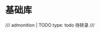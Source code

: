 <!--
SPDX-FileCopyrightText: 2021 Shuai Zhang

SPDX-License-Identifier: CC-BY-NC-ND-4.0
-->

# 基础库

/// admonition | TODO
    type: todo
待转录
///

